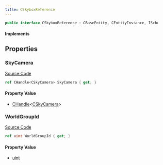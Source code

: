 ```yaml
---
title: CSkyboxReference
---
```


```csharp
public interface CSkyboxReference : CBaseEntity, CEntityInstance, ISchemaClass<CEntityInstance>, ISchemaClass<CBaseEntity>, ISchemaClass<CSkyboxReference>, ISchemaField, ISchemaClass, INativeHandle
```

#### Implements

## Properties

### SkyCamera

[Source Code](https://github.com/swiftly-solution/swiftlys2/blob/main/managed/src/SwiftlyS2.Generated/Schemas/Interfaces/CSkyboxReference.cs#L19)

```csharp
ref CHandle<CSkyCamera> SkyCamera { get; }
```

#### Property Value

- [CHandle](/docs/api/shared/natives/chandle-1)<[CSkyCamera](/docs/api/shared/schemadefinitions/cskycamera)>

### WorldGroupId

[Source Code](https://github.com/swiftly-solution/swiftlys2/blob/main/managed/src/SwiftlyS2.Generated/Schemas/Interfaces/CSkyboxReference.cs#L17)

```csharp
ref uint WorldGroupId { get; }
```

#### Property Value

- [uint](https://learn.microsoft.com/dotnet/api/system.uint32)

